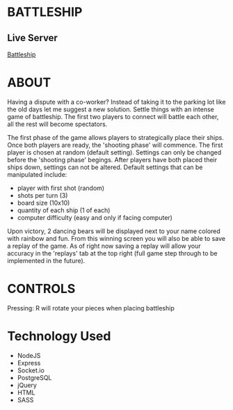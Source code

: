 # BATTLESHIP

## Live Server

[Battleship](https://battleship-multiplayer-jeff.herokuapp.com/)

# ABOUT

Having a dispute with a co-worker? Instead of taking it to the parking lot like the old days let me suggest a new solution. Settle things with an intense game of battleship. The first two players to connect will battle each other, all the rest will become spectators. 

The first phase of the game allows players to strategically place their ships. Once both players are ready, the 'shooting phase' will commence. The first player is chosen at random (default setting). Settings can only be changed before the 'shooting phase' begings. After players have both placed their ships down, settings can not be altered.
Default settings that can be manipulated include:

  - player with first shot (random)
  - shots per turn (3)
  - board size (10x10)
  - quantity of each ship (1 of each)
  - computer difficulty (easy and only if facing computer)
  
Upon victory, 2 dancing bears will be displayed next to your name colored with rainbow and fun. From this winning screen you will also be able to save a replay of the game. As of right now saving a replay will allow your accuracy in the 'replays' tab at the top right (full game step through to be implemented in the future). 

# CONTROLS

Pressing:
R will rotate your pieces when placing battleship

# Technology Used

- NodeJS
- Express
- Socket.io
- PostgreSQL
- jQuery
- HTML
- SASS
